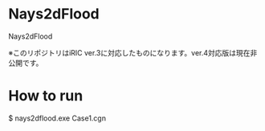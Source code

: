 # Nays2dFlood
Nays2dFlood

※このリポジトリはiRIC ver.3に対応したものになります。ver.4対応版は現在非公開です。


# How to run

$ nays2dflood.exe Case1.cgn



